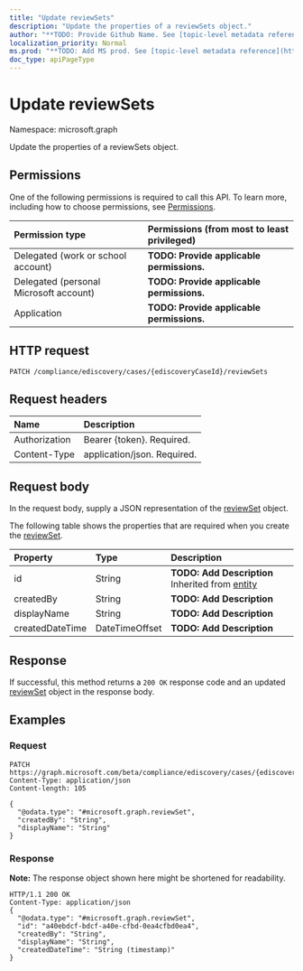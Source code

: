 ```yaml
---
title: "Update reviewSets"
description: "Update the properties of a reviewSets object."
author: "**TODO: Provide Github Name. See [topic-level metadata reference](https://msgo.azurewebsites.net/add/document/guidelines/metadata.html#topic-level-metadata)**"
localization_priority: Normal
ms.prod: "**TODO: Add MS prod. See [topic-level metadata reference](https://msgo.azurewebsites.net/add/document/guidelines/metadata.html#topic-level-metadata)**"
doc_type: apiPageType
---
```


# Update reviewSets
Namespace: microsoft.graph

Update the properties of a reviewSets object.

## Permissions
One of the following permissions is required to call this API. To learn more, including how to choose permissions, see [Permissions](/concepts/permissions-reference.md).

|Permission type|Permissions (from most to least privileged)|
|:---|:---|
|Delegated (work or school account)|**TODO: Provide applicable permissions.**|
|Delegated (personal Microsoft account)|**TODO: Provide applicable permissions.**|
|Application|**TODO: Provide applicable permissions.**|

## HTTP request

<!-- {
  "blockType": "ignored"
}
-->
``` http
PATCH /compliance/ediscovery/cases/{ediscoveryCaseId}/reviewSets
```

## Request headers
|Name|Description|
|:---|:---|
|Authorization|Bearer {token}. Required.|
|Content-Type|application/json. Required.|

## Request body
In the request body, supply a JSON representation of the [reviewSet](../resources/reviewset.md) object.

The following table shows the properties that are required when you create the [reviewSet](../resources/reviewset.md).

|Property|Type|Description|
|:---|:---|:---|
|id|String|**TODO: Add Description** Inherited from [entity](../resources/entity.md)|
|createdBy|String|**TODO: Add Description**|
|displayName|String|**TODO: Add Description**|
|createdDateTime|DateTimeOffset|**TODO: Add Description**|



## Response

If successful, this method returns a `200 OK` response code and an updated [reviewSet](../resources/reviewset.md) object in the response body.

## Examples

### Request
<!-- {
  "blockType": "request",
  "name": "update_reviewsets"
}
-->
``` http
PATCH https://graph.microsoft.com/beta/compliance/ediscovery/cases/{ediscoveryCaseId}/reviewSets
Content-Type: application/json
Content-length: 105

{
  "@odata.type": "#microsoft.graph.reviewSet",
  "createdBy": "String",
  "displayName": "String"
}
```


### Response
**Note:** The response object shown here might be shortened for readability.
<!-- {
  "blockType": "response",
  "truncated": true
}
-->
``` http
HTTP/1.1 200 OK
Content-Type: application/json
{
  "@odata.type": "#microsoft.graph.reviewSet",
  "id": "a40ebdcf-bdcf-a40e-cfbd-0ea4cfbd0ea4",
  "createdBy": "String",
  "displayName": "String",
  "createdDateTime": "String (timestamp)"
}
```

